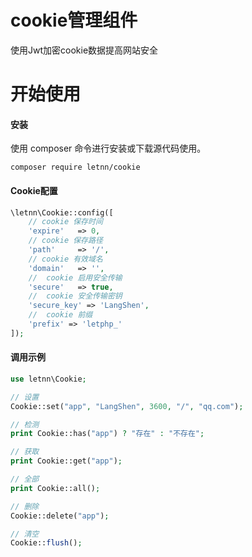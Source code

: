 # cookie管理组件

使用Jwt加密cookie数据提高网站安全

# 开始使用

#### 安装
使用 composer 命令进行安装或下载源代码使用。

```
composer require letnn/cookie
```

#### Cookie配置
```php
\letnn\Cookie::config([
    // cookie 保存时间
    'expire'   => 0,
    // cookie 保存路径
    'path'     => '/',
    // cookie 有效域名
    'domain'   => '',
    //  cookie 启用安全传输
    'secure'   => true,
    //  cookie 安全传输密钥
    'secure_key' => 'LangShen',
    //  cookie 前缀
    'prefix' => 'letphp_'
]);
```

#### 调用示例
```php
use letnn\Cookie;

// 设置
Cookie::set("app", "LangShen", 3600, "/", "qq.com");

// 检测
print Cookie::has("app") ? "存在" : "不存在";

// 获取
print Cookie::get("app");

// 全部
print Cookie::all();

// 删除
Cookie::delete("app");

// 清空
Cookie::flush();

```

